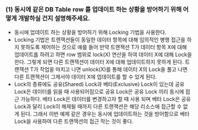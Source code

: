 ### (1) 동시에 같은 DB Table row 를 업데이트 하는 상황을 방어하기 위해 어떻게 개발하실 건지 설명해주세요.

- 동시에 업데이트 하는 상황을 방어하기 위해 Locking 기법을 사용한다.
- Locking 기법은 트랜잭션들이 동일한 데이터 항목에 대해 임의적인 병행 접근을 하지 못하도록 제어하는 것으로 예를 들어 만약 트랜잭션 T가 데이터 항목 X에 대해 업데이트를 하려고 하면 row 범위로 lock(X) 연산을 하여 데이터 X에 대해 Lock을 한다. 그렇게 되면 다른 트랜잭션이 데이터 X에 대해 업데이트하지 못하게 된다. 트랜잭션 T가 작업을 마치고 나면 unlock(X)를 통해 데이터 X의 Lock을 풀고 나면 다른 트랜잭션이 그제서야 데이터 X에 업데이트를 할 수 있게 된다.
- Lock의 종류에도 공유(Shared) Lock과 베타(Exclusive) Lock이 있는데 공유 Lock은 데이터를 읽을 때 사용되어짐으로 공유 Lock은 공유 Lock 끼리 동시에 접근 가능하다. 베타 Lock은 데이터를 변경하고자 할 때 사용 되며 베타 Lock은 공유 Lock과 달리 Lock이 해제될 때까지 다른 트랜잭션은 해당 리소스에 접근할 수 없게 된다. 그래서 이번 예제 같은 경우는 동시에 업데이트하는 것을 방어함으로 베타 Lock을 사용하여 다른 트랜잭션의 접근 막는 것이 좋다.

